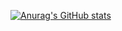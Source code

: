 [![Anurag's GitHub stats](https://github-readme-stats.vercel.app/api?hashiz008=anuraghazra)](https://github.com/anuraghazra/github-readme-stats)
